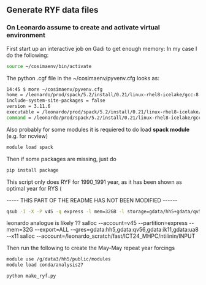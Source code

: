## Generate RYF data files


### On Leonardo assume to create and activate virtual environment


First start up an interactive job on Gadi to get enough memory:
In my case I do the following:

```bash
source ~/cosimaenv/bin/activate
```

The python .cgf file in the ~/cosimaenv/pyvenv.cfg looks as:

```bash
14:45 $ more ~/cosimaenv/pyvenv.cfg 
home = /leonardo/prod/spack/5.2/install/0.21/linux-rhel8-icelake/gcc-8.5.0/python-3.11.6-i5k3c6ggftqkzgqyymfbkynpgm2lgjtd/bin
include-system-site-packages = false
version = 3.11.6
executable = /leonardo/prod/spack/5.2/install/0.21/linux-rhel8-icelake/gcc-8.5.0/python-3.11.6-i5k3c6ggftqkzgqyymfbkynpgm2lgjtd/bin/python3.11
command = /leonardo/prod/spack/5.2/install/0.21/linux-rhel8-icelake/gcc-8.5.0/python-3.11.6-i5k3c6ggftqkzgqyymfbkynpgm2lgjtd/bin/python -m venv ~/cosimaenv
```


Also probably for some modules it is requiered to do load **spack module** (e.g. for ncview)

```bash
module load spack
```

Then if some packages are missing, just do 

```bash
pip install package
```

This script only does RYF for 1990_1991 year, as it has been shown as optimal year for RYS ( 


----- THIS PART OF THE README HAS NOT BEEN MODIFIED ------

```bash
qsub -I -X -P v45 -q express -l mem=32GB -l storage=gdata/hh5+gdata/qv56+gdata/ik11+gdata/ua8
```

leonardo analogue is likely ??
salloc --account=v45 --partition=express --mem=32G --export=ALL --gres=gdata:hh5,gdata:qv56,gdata:ik11,gdata:ua8 --x11
salloc --account=/leonardo_scratch/fast/ICT24_MHPC/ntilinin/INPUT

Then run the following to create the May-May repeat year forcings

```bash
module use /g/data3/hh5/public/modules
module load conda/analysis27

python make_ryf.py
```

